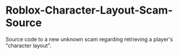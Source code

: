# Roblox-Character-Layout-Scam-Source
Source code to a new unknown scam regarding retrieving a player's "character layout".
